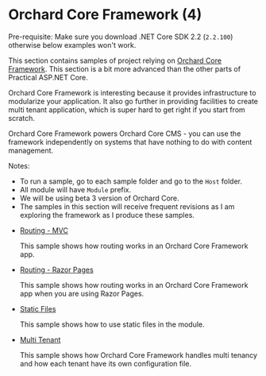 # Orchard Core Framework (4)

Pre-requisite: Make sure you download .NET Core SDK 2.2 (`2.2.100`) otherwise below examples won't work.

This section contains samples of project relying on [Orchard Core Framework](https://orchardcore.readthedocs.io/en/dev/). This section is a bit more advanced than the other parts of Practical ASP.NET Core.

Orchard Core Framework is interesting because it provides infrastructure to modularize your application. It also go further in providing facilities to create multi tenant application, which is super hard to get right if you start from scratch.

Orchard Core Framework powers Orchard Core CMS - you can use the framework independently on systems that have nothing to do with content management.

Notes:

- To run a sample, go to each sample folder and go to the `Host` folder.
- All module will have `Module` prefix.
- We will be using beta 3 version of Orchard Core.
- The samples in this section will receive frequent revisions as I am exploring the framework as I produce these samples.

* [Routing - MVC](/projects/orchard-core/routing)

  This sample shows how routing works in an Orchard Core Framework app.

* [Routing - Razor Pages](/projects/orchard-core/routing-2)

  This sample shows how routing works in an Orchard Core Framework app when you are using Razor Pages.

* [Static Files](/projects/orchard-core/static-files)

  This sample shows how to use static files in the module.

* [Multi Tenant](/projects/orchard-core/multi-tenant)

  This sample shows how Orchard Core Framework handles multi tenancy and how each tenant have its own configuration file.

